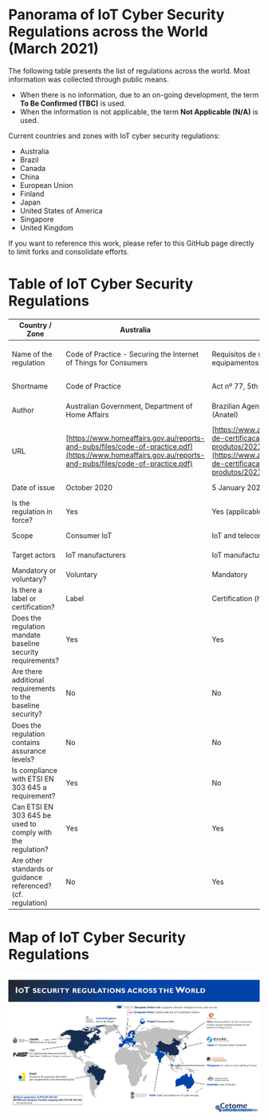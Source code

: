 # Panorama of IoT Cyber Security Regulations across the World (March 2021)
The following table presents the list of regulations across the world.
Most information was collected through public means.

- When there is no information, due to an on-going development, the term **To Be Confirmed (TBC)** is used.
- When the information is not applicable, the term **Not Applicable (N/A)** is used.

Current countries and zones with IoT cyber security regulations:
- Australia
- Brazil
- Canada
- China
- European Union
- Finland
- Japan
- United States of America
- Singapore
- United Kingdom

If you want to reference this work, please refer to this GitHub page directly to limit forks and consolidate efforts.

# Table of IoT Cyber Security Regulations

| Country / Zone                                               | Australia                                                                                                                                                | Brazil                                                                                                                                                                           | Canada                                                                                                                               | China                                                                                                                                                                         | European Union                                                                                                                                              | European Union                                                                                                                                              | Finland                                                            | India                                     | Japan                                                                                                                                          | United Kingdom                                                      | United State of America                                                                                                      | United State of America - California                                                                                                                                          | United State of America - Oregon                                                                                                     | Singapore                                                                        |
| ------------------------------------------------------------ | -------------------------------------------------------------------------------------------------------------------------------------------------------- | -------------------------------------------------------------------------------------------------------------------------------------------------------------------------------- | ------------------------------------------------------------------------------------------------------------------------------------ | ----------------------------------------------------------------------------------------------------------------------------------------------------------------------------- | ----------------------------------------------------------------------------------------------------------------------------------------------------------- | ----------------------------------------------------------------------------------------------------------------------------------------------------------- | ------------------------------------------------------------------ | ----------------------------------------- | ---------------------------------------------------------------------------------------------------------------------------------------------- | ------------------------------------------------------------------- | ---------------------------------------------------------------------------------------------------------------------------- | ----------------------------------------------------------------------------------------------------------------------------------------------------------------------------- | ------------------------------------------------------------------------------------------------------------------------------------ | -------------------------------------------------------------------------------- |
| Name of the regulation                                       | Code of Practice - Securing the Internet of Things for Consumers                                                                                         | Requisitos de segurança cibernética para equipamentos para telecomunicações                                                                                                      | Personal Information Protection and Electronic Documents Act                                                                         | Draft guidelines for the construction of basic security standard systems for the Internet of Things ('IoT')                                                                   | Regulation (EU) 2019/881                                                                                                                                    | Articles 3(3)(e) and (f) of the Radio Equipment Directive 2014/53/EU                                                                                        | Tietoturvamerkki                                                   | Public consultation on IoT cyber security | IoT Security Safety Framework                                                                                                                  | Proposals for regulating consumer smart product cyber security      | H.R. 1668 - IoT Cybersecurity Improvement Act of 2020                                                                        | Senate Bill No. 327 - Information privacy: connected devices                                                                                                                  | House Bill 2395                                                                                                                      | Cybersecurity labelling scheme                                                   |
| Shortname                                                    | Code of Practice                                                                                                                                         | Act nº 77, 5th of January 2021                                                                                                                                                   | PIPEDA                                                                                                                               | IoT cybersecurity guidelines                                                                                                                                                  | CyberSecurity act                                                                                                                                           | RED                                                                                                                                                         | Finnish Cybersecurity Label                                        | N/A                                       | IoT-SSF                                                                                                                                        | Secure by Design                                                    | IoT Cybersecurity Improvement Act of 2020                                                                                    | SB-327                                                                                                                                                                        | HB 2395                                                                                                                              | CSL                                                                              |
| Author                                                       | Australian Government, Department of Home Affairs                                                                                                        | Brazilian Agency of Telecommunications (Anatel)                                                                                                                                  | Office of the Privacy Commissioner of Canada                                                                                         | Ministry of Industry and Information Technology (MIIT)                                                                                                                        | European Commission                                                                                                                                         | European Commission                                                                                                                                         | Finnish transport and communication agency (Traficom)              | N/A                                       | Ministry of Economy, Trade and Industry (METI)                                                                                                 | Department for Digital, Media, Culture and Science                  | Congress                                                                                                                     | California State Senate                                                                                                                                                       | Oregon House of Representatives                                                                                                      | Cyber Security Agency of Singapore (CSA)                                         |
| URL                                                          | [https://www.homeaffairs.gov.au/reports-and-pubs/files/code-of-practice.pdf](https://www.homeaffairs.gov.au/reports-and-pubs/files/code-of-practice.pdf) | [https://www.anatel.gov.br/legislacao/atos-de-certificacao-de-produtos/2021/1505-ato-77](https://www.anatel.gov.br/legislacao/atos-de-certificacao-de-produtos/2021/1505-ato-77) | [https://www.priv.gc.ca/en/privacy-topics/technology/gd\_iot\_man/](https://www.priv.gc.ca/en/privacy-topics/technology/gd_iot_man/) | [https://www.miit.gov.cn/gzcy/yjzj/art/2021/art\_de99ecee64884ecda932604c32631b76.html](https://www.miit.gov.cn/gzcy/yjzj/art/2021/art_de99ecee64884ecda932604c32631b76.html) | [https://ec.europa.eu/growth/sectors/electrical-engineering/red-directive\_en](https://ec.europa.eu/growth/sectors/electrical-engineering/red-directive_en) | [https://ec.europa.eu/growth/sectors/electrical-engineering/red-directive\_en](https://ec.europa.eu/growth/sectors/electrical-engineering/red-directive_en) | [https://tietoturvamerkki.fi/en/](https://tietoturvamerkki.fi/en/) | N/A                                       | [https://www.meti.go.jp/policy/netsecurity/wg1/IoT-SSF\_ver1.0\_eng.pdf](https://www.meti.go.jp/policy/netsecurity/wg1/IoT-SSF_ver1.0_eng.pdf) | https://www.csa.gov.sg/programmes/cybersecurity-labelling/about-cls | [https://www.congress.gov/bill/116th-congress/house-bill/1668](https://www.congress.gov/bill/116th-congress/house-bill/1668) | [https://leginfo.legislature.ca.gov/faces/billTextClient.xhtml?bill\_id=201720180SB327](https://leginfo.legislature.ca.gov/faces/billTextClient.xhtml?bill_id=201720180SB327) | [https://olis.leg.state.or.us/liz/2019R1/Measures/Overview/HB2395](https://olis.leg.state.or.us/liz/2019R1/Measures/Overview/HB2395) | https://www.csa.gov.sg/programmes/cybersecurity-labelling/about-cls              |
| Date of issue                                                | October 2020                                                                                                                                             | 5 January 2021                                                                                                                                                                   | August 2020                                                                                                                          | On-going work                                                                                                                                                                 | On-going work for IoT                                                                                                                                       | On-going work for cybersecurity                                                                                                                             | 2020                                                               | On-going work                             | 5 November 2020                                                                                                                                | On-going work                                                       | 12 April 2020                                                                                                                | 28 September 2018                                                                                                                                                             | 16 April 2019                                                                                                                        | October 2020                                                                     |
| Is the regulation in force?                                  | Yes                                                                                                                                                      | Yes (applicable from 4 July 2021)                                                                                                                                                | Yes                                                                                                                                  | No                                                                                                                                                                            | Yes (not applicable to IoT yet)                                                                                                                             | No                                                                                                                                                          | Yes                                                                | No                                        | Yes                                                                                                                                            | No                                                                  | Yes                                                                                                                          | Yes                                                                                                                                                                           | Yes                                                                                                                                  | Yes                                                                              |
| Scope                                                        | Consumer IoT                                                                                                                                             | IoT and telecommunication equipment                                                                                                                                              | All IoT systems (privacy-focused)                                                                                                    | All IoT systems                                                                                                                                                               | All IoT systems                                                                                                                                             | Radio devices which are internet-connected, Toy devices, Wearable devices (TBC)                                                                             | Consumer IoT                                                       | Consumer IoT                              | All IoT devices and systems                                                                                                                    | Consumer IoT                                                        | All IoT devices and systems                                                                                                  | Consumer IoT                                                                                                                                                                  | Consumer IoT                                                                                                                         | Consumer IoT                                                                     |
| Target actors                                                | IoT manufacturers                                                                                                                                        | IoT manufacturers, IoT suppliers                                                                                                                                                 | IoT manufacturers                                                                                                                    | IoT manufacturers                                                                                                                                                             | IoT manufacturers                                                                                                                                           | IoT manufacturers                                                                                                                                           | IoT manufacturers                                                  | IoT manufacturers                         | IoT manufacturers                                                                                                                              | IoT manufacturers (producers) and distributors                      | Federal agencies owning or controlling IoT devices and systems                                                               | IoT manufacturers                                                                                                                                                             | IoT manufacturers                                                                                                                    | IoT manufacturers, Consumers                                                     |
| Mandatory or voluntary?                                      | Voluntary                                                                                                                                                | Mandatory                                                                                                                                                                        | Mandatory                                                                                                                            | Mandatory                                                                                                                                                                     | Voluntary                                                                                                                                                   | Mandatory (TBC)                                                                                                                                             | Voluntary                                                          | TBC                                       | Voluntary                                                                                                                                      | Mandatory                                                           | Mandatory                                                                                                                    | Mandatory                                                                                                                                                                     | Mandatory                                                                                                                            | Voluntary                                                                        |
| Is there a label or certification?                           | Label                                                                                                                                                    | Certification (homologation)                                                                                                                                                     | No                                                                                                                                   | Certification                                                                                                                                                                 | Certification                                                                                                                                               | No                                                                                                                                                          | Label                                                              | Label                                     | No                                                                                                                                             | Label                                                               | No                                                                                                                           | No                                                                                                                                                                            | No                                                                                                                                   | Label (levels 1 and 2), Certification (levels 3 and 4)                           |
| Does the regulation mandate baseline security requirements?  | Yes                                                                                                                                                      | Yes                                                                                                                                                                              | Yes                                                                                                                                  | Yes                                                                                                                                                                           | Yes                                                                                                                                                         | Yes                                                                                                                                                         | Yes                                                                | TBC                                       | No                                                                                                                                             | Yes                                                                 | Yes                                                                                                                          | Yes                                                                                                                                                                           | Yes                                                                                                                                  | Yes                                                                              |
| Are there additional requirements to the baseline security?  | No                                                                                                                                                       | No                                                                                                                                                                               | Yes                                                                                                                                  | Yes                                                                                                                                                                           | No                                                                                                                                                          | No                                                                                                                                                          | Yes                                                                | TBC                                       | N/A                                                                                                                                            | Yes                                                                 | Yes                                                                                                                          | No                                                                                                                                                                            | No                                                                                                                                   | Yes                                                                              |
| Does the regulation contains assurance levels?               | No                                                                                                                                                       | No                                                                                                                                                                               | No                                                                                                                                   | TBC                                                                                                                                                                           | Yes                                                                                                                                                         | No                                                                                                                                                          | Yes                                                                | TBC                                       | N/A                                                                                                                                            | No (TBC)                                                            | No                                                                                                                           | No                                                                                                                                                                            | No                                                                                                                                   | Yes, 4 levels (self-assessment to third-party verification by an accredited lab) |
| Is compliance with ETSI EN 303 645 a requirement?            | Yes                                                                                                                                                      | No                                                                                                                                                                               | No                                                                                                                                   | No                                                                                                                                                                            | Yes (TBC)                                                                                                                                                   | No                                                                                                                                                          | Yes                                                                | TBC                                       | No                                                                                                                                             | Yes                                                                 | No                                                                                                                           | No                                                                                                                                                                            | No                                                                                                                                   | Yes                                                                              |
| Can ETSI EN 303 645 be used to comply with the regulation?   | Yes                                                                                                                                                      | Yes                                                                                                                                                                              | Yes                                                                                                                                  | Yes                                                                                                                                                                           | Yes                                                                                                                                                         | Yes                                                                                                                                                         | Yes                                                                | Yes                                       | Yes                                                                                                                                            | Yes                                                                 | Partially                                                                                                                    | Yes                                                                                                                                                                           | Yes                                                                                                                                  | Yes                                                                              |
| Are other standards or guidance referenced? (cf. regulation) | No                                                                                                                                                       | Yes                                                                                                                                                                              | Yes                                                                                                                                  | Yes                                                                                                                                                                           | No                                                                                                                                                          | No                                                                                                                                                          | Yes                                                                | TBC                                       | Yes                                                                                                                                            | No                                                                  | Yes                                                                                                                          | No                                                                                                                                                                            | No                                                                                                                                   | Yes                                                                              |


# Map of IoT Cyber Security Regulations
![map](map.png)
